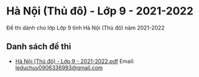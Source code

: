 # Hà Nội (Thủ đô) - Lớp 9 - 2021-2022

Đề thi dành cho lớp Lớp 9 tỉnh Hà Nội (Thủ đô) năm 2021-2022

## Danh sách đề thi

- [Hà Nội (Thủ đô) - Lớp 9 - 2021-2022.pdf](Hà%20Nội%20(Thủ%20đô)%20-%20Lớp%209%20-%202021-2022.pdf)
Email: leduchuy0906336993@gmail.com

